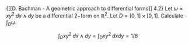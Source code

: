 {[[D. Bachman - A geometric approach to differential forms]] 4.2} Let $\omega=xy^2\;dx\wedge dy$ be a differential $2-$form on $\mathbb{R}^2$. Let $D=[0,1]\times[0,1]$. Calculate $\int_D\omega$.

$$\int_D xy^2\;dx\wedge dy=\int_D xy^2\;dxdy=1/6$$
